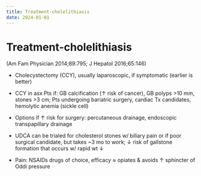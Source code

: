 ```yaml
---
title: Treatment-cholelithiasis
date: 2024-01-01
---
```

# Treatment-cholelithiasis

 (Am Fam Physician 2014;89:795; J Hepatol 2016;65:146)

* Cholecystectomy (CCY), usually laparoscopic, if symptomatic (earlier is better)

* CCY in asx Pts if: GB calcification (↑ risk of cancer), GB polyps >10 mm, stones >3 cm; Pts undergoing bariatric surgery, cardiac Tx candidates, hemolytic anemia (sickle cell)

* Options if ↑ risk for surgery: percutaneous drainage, endoscopic transpapillary drainage

* UDCA can be trialed for cholesterol stones w/ biliary pain or if poor surgical candidate, but takes ~3 mo to work; ↓ risk of gallstone formation that occurs w/ rapid wt ↓

* Pain: NSAIDs drugs of choice, efficacy ≈ opiates & avoids ↑ sphincter of Oddi pressure
